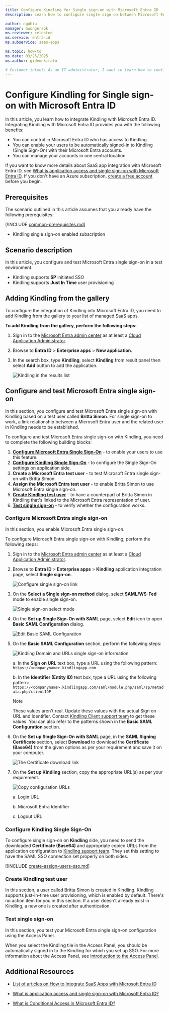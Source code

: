 ```yaml
---
title: Configure Kindling for Single sign-on with Microsoft Entra ID
description: Learn how to configure single sign-on between Microsoft Entra ID and Kindling.

author: nguhiu
manager: mwongerapk
ms.reviewer: celested
ms.service: entra-id
ms.subservice: saas-apps

ms.topic: how-to
ms.date: 03/25/2025
ms.author: gideonkiratu

# Customer intent: As an IT administrator, I want to learn how to configure single sign-on between Microsoft Entra ID and Kindling so that I can control who has access to Kindling, enable automatic sign-in with Microsoft Entra accounts, and manage my accounts in one central location.
---
```

# Configure Kindling for Single sign-on with Microsoft Entra ID

In this article,  you learn how to integrate Kindling with Microsoft Entra ID.
Integrating Kindling with Microsoft Entra ID provides you with the following benefits:

* You can control in Microsoft Entra ID who has access to Kindling.
* You can enable your users to be automatically signed-in to Kindling (Single Sign-On) with their Microsoft Entra accounts.
* You can manage your accounts in one central location.

If you want to know more details about SaaS app integration with Microsoft Entra ID, see [What is application access and single sign-on with Microsoft Entra ID](~/identity/enterprise-apps/what-is-single-sign-on.md).
If you don't have an Azure subscription, [create a free account](https://azure.microsoft.com/free/) before you begin.

## Prerequisites
The scenario outlined in this article assumes that you already have the following prerequisites:

[!INCLUDE [common-prerequisites.md](~/identity/saas-apps/includes/common-prerequisites.md)]
* Kindling single sign-on enabled subscription

## Scenario description

In this article,  you configure and test Microsoft Entra single sign-on in a test environment.

* Kindling supports **SP** initiated SSO
* Kindling supports **Just In Time** user provisioning

## Adding Kindling from the gallery

To configure the integration of Kindling into Microsoft Entra ID, you need to add Kindling from the gallery to your list of managed SaaS apps.

**To add Kindling from the gallery, perform the following steps:**

1. Sign in to the [Microsoft Entra admin center](https://entra.microsoft.com) as at least a [Cloud Application Administrator](~/identity/role-based-access-control/permissions-reference.md#cloud-application-administrator).
1. Browse to **Entra ID** > **Enterprise apps** > **New application**.
1. In the search box, type **Kindling**, select **Kindling** from result panel then select **Add** button to add the application.

	 ![Kindling in the results list](common/search-new-app.png)

<a name='configure-and-test-azure-ad-single-sign-on'></a>

## Configure and test Microsoft Entra single sign-on

In this section, you configure and test Microsoft Entra single sign-on with Kindling based on a test user called **Britta Simon**.
For single sign-on to work, a link relationship between a Microsoft Entra user and the related user in Kindling needs to be established.

To configure and test Microsoft Entra single sign-on with Kindling, you need to complete the following building blocks:

1. **[Configure Microsoft Entra Single Sign-On](#configure-azure-ad-single-sign-on)** - to enable your users to use this feature.
2. **[Configure Kindling Single Sign-On](#configure-kindling-single-sign-on)** - to configure the Single Sign-On settings on application side.
3. **Create a Microsoft Entra test user** - to test Microsoft Entra single sign-on with Britta Simon.
4. **Assign the Microsoft Entra test user** - to enable Britta Simon to use Microsoft Entra single sign-on.
5. **[Create Kindling test user](#create-kindling-test-user)** - to have a counterpart of Britta Simon in Kindling that's linked to the Microsoft Entra representation of user.
6. **[Test single sign-on](#test-single-sign-on)** - to verify whether the configuration works.

<a name='configure-azure-ad-single-sign-on'></a>

### Configure Microsoft Entra single sign-on

In this section, you enable Microsoft Entra single sign-on.

To configure Microsoft Entra single sign-on with Kindling, perform the following steps:

1. Sign in to the [Microsoft Entra admin center](https://entra.microsoft.com) as at least a [Cloud Application Administrator](~/identity/role-based-access-control/permissions-reference.md#cloud-application-administrator).
1. Browse to **Entra ID** > **Enterprise apps** > **Kindling** application integration page, select **Single sign-on**.

    ![Configure single sign-on link](common/select-sso.png)

1. On the **Select a Single sign-on method** dialog, select **SAML/WS-Fed** mode to enable single sign-on.

    ![Single sign-on select mode](common/select-saml-option.png)

1. On the **Set up Single Sign-On with SAML** page, select **Edit** icon to open **Basic SAML Configuration** dialog.

	![Edit Basic SAML Configuration](common/edit-urls.png)

1. On the **Basic SAML Configuration** section, perform the following steps:

    ![Kindling Domain and URLs single sign-on information](common/sp-identifier.png)

	a. In the **Sign on URL** text box, type a URL using the following pattern:
    `https://<companyname>.kindlingapp.com`

    b. In the **Identifier (Entity ID)** text box, type a URL using the following pattern:
    `https://<companyname>.kindlingapp.com/saml/module.php/saml/sp/metadata.php/clientIDP`

	> [!NOTE]
	> These values aren't real. Update these values with the actual Sign on URL and Identifier. Contact [Kindling Client support team](mailto:support@kindlingapp.com) to get these values. You can also refer to the patterns shown in the **Basic SAML Configuration** section.

1. On the **Set up Single Sign-On with SAML** page, in the **SAML Signing Certificate** section, select **Download** to download the **Certificate (Base64)** from the given options as per your requirement and save it on your computer.

	![The Certificate download link](common/certificatebase64.png)

1. On the **Set up Kindling** section, copy the appropriate URL(s) as per your requirement.

	![Copy configuration URLs](common/copy-configuration-urls.png)

	a. Login URL

	b. Microsoft Entra Identifier

	c. Logout URL

### Configure Kindling Single Sign-On

To configure single sign-on on **Kindling** side, you need to send the downloaded **Certificate (Base64)** and appropriate copied URLs from the application configuration to [Kindling support team](mailto:support@kindlingapp.com). They set this setting to have the SAML SSO connection set properly on both sides.

<a name='create-an-azure-ad-test-user'></a>

[!INCLUDE [create-assign-users-sso.md](~/identity/saas-apps/includes/create-assign-users-sso.md)]

### Create Kindling test user

In this section, a user called Britta Simon is created in Kindling. Kindling supports just-in-time user provisioning, which is enabled by default. There's no action item for you in this section. If a user doesn't already exist in Kindling, a new one is created after authentication.

### Test single sign-on

In this section, you test your Microsoft Entra single sign-on configuration using the Access Panel.

When you select the Kindling tile in the Access Panel, you should be automatically signed in to the Kindling for which you set up SSO. For more information about the Access Panel, see [Introduction to the Access Panel](https://support.microsoft.com/account-billing/sign-in-and-start-apps-from-the-my-apps-portal-2f3b1bae-0e5a-4a86-a33e-876fbd2a4510).

## Additional Resources

- [List of articles on How to Integrate SaaS Apps with Microsoft Entra ID](./tutorial-list.md)

- [What is application access and single sign-on with Microsoft Entra ID?](~/identity/enterprise-apps/what-is-single-sign-on.md)

- [What is Conditional Access in Microsoft Entra ID?](~/identity/conditional-access/overview.md)

